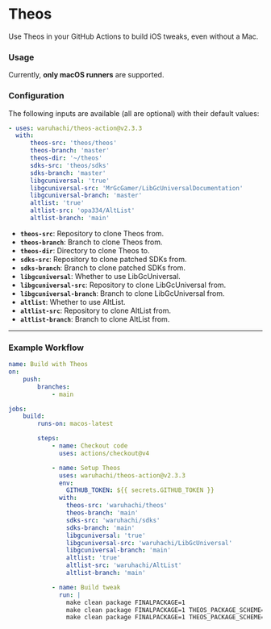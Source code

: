 # Theos

Use Theos in your GitHub Actions to build iOS tweaks, even without a Mac.

### Usage

Currently, **only macOS runners** are supported.

### Configuration

The following inputs are available (all are optional) with their default values:

```yaml
- uses: waruhachi/theos-action@v2.3.3
  with:
      theos-src: 'theos/theos'
      theos-branch: 'master'
      theos-dir: '~/theos'
      sdks-src: 'theos/sdks'
      sdks-branch: 'master'
      libgcuniversal: 'true'
      libgcuniversal-src: 'MrGcGamer/LibGcUniversalDocumentation'
      libgcuniversal-branch: 'master'
      altlist: 'true'
      altlist-src: 'opa334/AltList'
      altlist-branch: 'main'
```

-   **`theos-src`**: Repository to clone Theos from.
-   **`theos-branch`**: Branch to clone Theos from.
-   **`theos-dir`**: Directory to clone Theos to.
-   **`sdks-src`**: Repository to clone patched SDKs from.
-   **`sdks-branch`**: Branch to clone patched SDKs from.
-   **`libgcuniversal`**: Whether to use LibGcUniversal.
-   **`libgcuniversal-src`**: Repository to clone LibGcUniversal from.
-   **`libgcuniversal-branch`**: Branch to clone LibGcUniversal from.
-   **`altlist`**: Whether to use AltList.
-   **`altlist-src`**: Repository to clone AltList from.
-   **`altlist-branch`**: Branch to clone AltList from.

---

### Example Workflow

```yaml
name: Build with Theos
on:
    push:
        branches:
            - main

jobs:
    build:
        runs-on: macos-latest

        steps:
            - name: Checkout code
              uses: actions/checkout@v4

            - name: Setup Theos
              uses: waruhachi/theos-action@v2.3.3
              env:
                GITHUB_TOKEN: ${{ secrets.GITHUB_TOKEN }}
              with:
                theos-src: 'waruhachi/theos'
                theos-branch: 'main'
                sdks-src: 'waruhachi/sdks'
                sdks-branch: 'main'
                libgcuniversal: 'true'
                libgcuniversal-src: 'waruhachi/LibGcUniversal'
                libgcuniversal-branch: 'main'
                altlist: 'true'
                altlist-src: 'waruhachi/AltList'
                altlist-branch: 'main'

            - name: Build tweak
              run: |
                make clean package FINALPACKAGE=1
                make clean package FINALPACKAGE=1 THEOS_PACKAGE_SCHEME=rootless
                make clean package FINALPACKAGE=1 THEOS_PACKAGE_SCHEME=roothide
```
